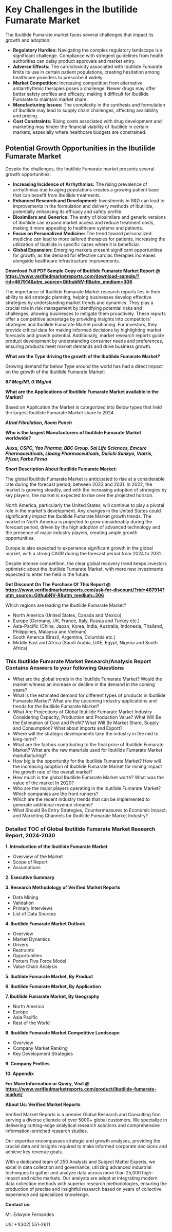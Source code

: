 <p class="">    <h1>Key Challenges in the Ibutilide Fumarate Market</h1>    <p>The Ibutilide Fumarate market faces several challenges that impact its growth and adoption:</p>    <ul>        <li><strong>Regulatory Hurdles:</strong> Navigating the complex regulatory landscape is a significant challenge. Compliance with stringent guidelines from health authorities can delay product approvals and market entry.</li>        <li><strong>Adverse Effects:</strong> The cardiotoxicity associated with Ibutilide Fumarate limits its use in certain patient populations, creating hesitation among healthcare providers to prescribe it widely.</li>        <li><strong>Market Competition:</strong> Increasing competition from alternative antiarrhythmic therapies poses a challenge. Newer drugs may offer better safety profiles and efficacy, making it difficult for Ibutilide Fumarate to maintain market share.</li>        <li><strong>Manufacturing Issues:</strong> The complexity in the synthesis and formulation of Ibutilide may lead to supply chain challenges, affecting availability and pricing.</li>        <li><strong>Cost Constraints:</strong> Rising costs associated with drug development and marketing may hinder the financial viability of Ibutilide in certain markets, especially where healthcare budgets are constrained.</li>    </ul>    <h2>Potential Growth Opportunities in the Ibutilide Fumarate Market</h1>    <p>Despite the challenges, the Ibutilide Fumarate market presents several growth opportunities:</p>    <ul>        <li><strong>Increasing Incidence of Arrhythmias:</strong> The rising prevalence of arrhythmias due to aging populations creates a growing patient base that can benefit from Ibutilide treatments.</li>        <li><strong>Enhanced Research and Development:</strong> Investments in R&D can lead to improvements in the formulation and delivery methods of Ibutilide, potentially enhancing its efficacy and safety profile.</li>        <li><strong>Biosimilars and Generics:</strong> The entry of biosimilars and generic versions of Ibutilide can expand market access and reduce treatment costs, making it more appealing to healthcare systems and patients.</li>        <li><strong>Focus on Personalized Medicine:</strong> The trend toward personalized medicine can lead to more tailored therapies for patients, increasing the utilization of Ibutilide in specific cases where it is beneficial.</li>        <li><strong>Global Expansion:</strong> Emerging markets present significant opportunities for growth, as the demand for effective cardiac therapies increases alongside healthcare infrastructure improvements.</li>    </ul></p><p class=""><strong>Download Full PDF Sample Copy of Ibutilide Fumarate Market Report @ <a href="https://www.verifiedmarketreports.com/download-sample/?rid=467914&utm_source=GithubNV-R&utm_medium=306" target="_blank">https://www.verifiedmarketreports.com/download-sample/?rid=467914&utm_source=GithubNV-R&utm_medium=306</a></strong></p><p>The importance of&nbsp;Ibutilide Fumarate Market research reports lies in their ability to aid strategic planning, helping businesses develop effective strategies by understanding market trends and dynamics. They play a crucial role in risk management by identifying potential risks and challenges, allowing businesses to mitigate them proactively. These reports offer a competitive advantage by providing insights into competitors' strategies and Ibutilide Fumarate Market positioning. For investors, they provide critical data for making informed decisions by highlighting market forecasts and growth potential. Additionally, market research reports guide product development by understanding consumer needs and preferences, ensuring products meet market demands and drive business growth.</p><p><strong>What are the&nbsp;Type driving the growth of the Ibutilide Fumarate Market?</strong></p><p id="" class="">Growing demand for below Type around the world has had a direct impact on the growth of the Ibutilide Fumarate Market:</p><p class=""><em><strong>87 Mcg/Ml, 0.1Mg/ml</strong></em></p><p class=""><strong>What are the&nbsp;Applications&nbsp;of Ibutilide Fumarate Market available in the Market?</strong></p><p id="" class="">Based on Application the Market is categorized into Below types that held the largest Ibutilide Fumarate Market share In 2024.</p><p class=""><em><strong>Atrial Fibrillation, Room Punch</strong></em></p><p class=""><strong>Who is the largest Manufacturers of Ibutilide Fumarate Market worldwide?</strong></p><p><em><strong>Jiuxu, CSPC, Yao Pharma, BBC Group, Sai Life Sciences, Emcure Pharmaceuticals, Libang Pharmaceuticals, Daiichi Sankyo, Viatris, Pfizer, Farbe Firma</strong></em></p><p id="" class=""><strong>Short Description About Ibutilide Fumarate Market:</strong></p><p>The global Ibutilide Fumarate Market is anticipated to rise at a considerable rate during the forecast period, between 2023 and 2031. In 2022, the market is growing steadily, and with the increasing adoption of strategies by key players, the market is expected to rise over the projected horizon.</p><p>North America, particularly the United States, will continue to play a pivotal role in the market's development. Any changes in the United States could significantly impact the Ibutilide Fumarate Market growth trends. The market in North America is projected to grow considerably during the forecast period, driven by the high adoption of advanced technology and the presence of major industry players, creating ample growth opportunities.</p><p>Europe is also expected to experience significant growth in the global market, with a strong CAGR during the forecast period from 2024 to 2031.</p><p>Despite intense competition, the clear global recovery trend keeps investors optimistic about the Ibutilide Fumarate Market, with more new investments expected to enter the field in the future.</p><p id="" class=""><strong>Get Discount On The Purchase Of This Report @ <a href="https://www.verifiedmarketreports.com/ask-for-discount/?rid=467914?utm_source=GithubNV-R&utm_medium=306" target="_blank">https://www.verifiedmarketreports.com/ask-for-discount/?rid=467914?utm_source=GithubNV-R&utm_medium=306</a></strong></p><p class="">Which regions are leading the Ibutilide Fumarate Market?</p><ul><li>North America (United States, Canada and Mexico)</li><li>Europe (Germany, UK, France, Italy, Russia and Turkey etc.)</li><li>Asia-Pacific (China, Japan, Korea, India, Australia, Indonesia, Thailand, Philippines, Malaysia and Vietnam)</li><li>South America (Brazil, Argentina, Columbia etc.)</li><li>Middle East and Africa (Saudi Arabia, UAE, Egypt, Nigeria and South Africa)</li></ul><h3 id="" class="">This Ibutilide Fumarate Market Research/Analysis Report Contains Answers to your following Questions</h3><ul><li>What are the global trends in the Ibutilide Fumarate Market? Would the market witness an increase or decline in the demand in the coming years?</li><li>What is the estimated demand for different types of products in Ibutilide Fumarate Market? What are the upcoming industry applications and trends for the Ibutilide Fumarate Market?</li><li>What Are Projections of Global Ibutilide Fumarate Market Industry Considering Capacity, Production and Production Value? What Will Be the Estimation of Cost and Profit? What Will Be Market Share, Supply and Consumption? What about imports and Export?</li><li>Where will the strategic developments take the industry in the mid to long-term?</li><li>What are the factors contributing to the final price of Ibutilide Fumarate Market? What are the raw materials used for Ibutilide Fumarate Market manufacturing?</li><li>How big is the opportunity for the Ibutilide Fumarate Market? How will the increasing adoption of Ibutilide Fumarate Market for mining impact the growth rate of the overall market?</li><li>How much is the global Ibutilide Fumarate Market worth? What was the value of the market In 2020?</li><li>Who are the major players operating in the Ibutilide Fumarate Market? Which companies are the front runners?</li><li>Which are the recent industry trends that can be implemented to generate additional revenue streams?</li><li>What Should Be Entry Strategies, Countermeasures to Economic Impact, and Marketing Channels for Ibutilide Fumarate Market Industry?</li></ul><h3 id="" class="">Detailed TOC of Global Ibutilide Fumarate Market Research Report, 2024-2030</h3><p id="" class=""><strong>1. Introduction of the Ibutilide Fumarate Market</strong></p><ul><li>Overview of the Market</li><li>Scope of Report</li><li>Assumptions</li></ul><p id="" class=""><strong>2. Executive Summary</strong></p><p id="" class=""><strong>3. Research Methodology of Verified Market Reports</strong></p><ul><li>Data Mining</li><li>Validation</li><li>Primary Interviews</li><li>List of Data Sources</li></ul><p id="" class=""><strong>4. Ibutilide Fumarate Market Outlook</strong></p><ul><li>Overview</li><li>Market Dynamics</li><li>Drivers</li><li>Restraints</li><li>Opportunities</li><li>Porters Five Force Model</li><li>Value Chain Analysis</li></ul><p id="" class=""><strong>5. Ibutilide Fumarate Market, By Product</strong></p><p id="" class=""><strong>6. Ibutilide Fumarate Market, By Application</strong></p><p id="" class=""><strong>7. Ibutilide Fumarate Market, By Geography</strong></p><ul><li>North America</li><li>Europe</li><li>Asia Pacific</li><li>Rest of the World</li></ul><p id="" class=""><strong>8. Ibutilide Fumarate Market Competitive Landscape</strong></p><ul><li>Overview</li><li>Company Market Ranking</li><li>Key Development Strategies</li></ul><p id="" class=""><strong>9. Company Profiles</strong></p><p id="" class=""><strong>10. Appendix</strong></p><p id="" class=""><strong>For More Information or Query, Visit @ <a href="https://www.verifiedmarketreports.com/product/ibutilide-fumarate-market/" target="_blank">https://www.verifiedmarketreports.com/product/ibutilide-fumarate-market/</a></strong></p><p id="" class=""><strong>About Us: Verified Market Reports</strong></p><p id="" class="">Verified Market Reports is a premier Global Research and Consulting firm serving a diverse clientele of over 5000+ global customers. We specialize in delivering cutting-edge analytical research solutions and comprehensive information-enriched research studies.</p><p id="" class="">Our expertise encompasses strategic and growth analyses, providing the crucial data and insights required to make informed corporate decisions and achieve key revenue goals.</p><p id="" class="">With a dedicated team of 250 Analysts and Subject Matter Experts, we excel in data collection and governance, utilizing advanced industrial techniques to gather and analyze data across more than 25,000 high-impact and niche markets. Our analysts are adept at integrating modern data collection methods with superior research methodologies, ensuring the production of precise and insightful research based on years of collective experience and specialized knowledge.</p><p id="" class=""><strong>Contact us:</strong></p><p id="" class="">Mr. Edwyne Fernandes</p><p id="" class="">US: +1(302) 551-2611</p>